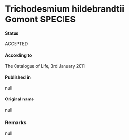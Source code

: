 # Trichodesmium hildebrandtii Gomont SPECIES

#### Status
ACCEPTED

#### According to
The Catalogue of Life, 3rd January 2011

#### Published in
null

#### Original name
null

### Remarks
null